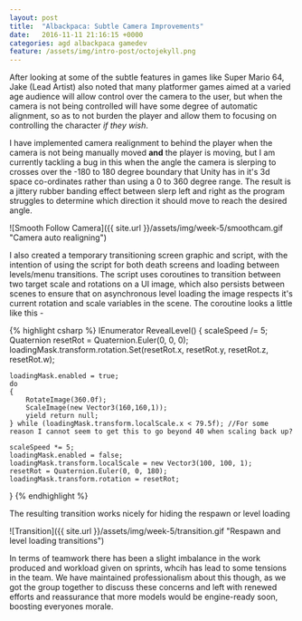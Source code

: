 ```yaml
---
layout: post
title:  "Albackpaca: Subtle Camera Improvements"
date:   2016-11-11 21:16:15 +0000
categories: agd albackpaca gamedev
feature: /assets/img/intro-post/octojekyll.png
---
```


After looking at some of the subtle features in games like Super Mario 64, Jake (Lead Artist) also noted that many platformer games aimed at a varied age audience will allow control over the camera to the user, but when the camera is not being controlled will have some degree of automatic alignment, so as to not burden the player and allow them to focusing on controlling the character *if they wish*.

I have implemented camera realignment to behind the player when the camera is not being manually moved **and** the player is moving, but I am currently tackling a bug in this when the angle the camera is slerping to crosses over the -180 to 180 degree boundary that Unity has in it's 3d space co-ordinates rather than using a 0 to 360 degree range. The result is a jittery rubber banding effect between slerp left and right as the program struggles to determine which direction it should move to reach the desired angle.

![Smooth Follow Camera]({{ site.url }}/assets/img/week-5/smoothcam.gif "Camera auto realigning")

I also created a temporary transitioning screen graphic and script, with the intention of using the script for both death screens and loading between levels/menu transitions. The script uses coroutines to transition between two target scale and rotations on a UI image, which also persists between scenes to ensure that on asynchronous level loading the image respects it's current rotation and scale variables in the scene. The coroutine looks a little like this -

{% highlight csharp %}
IEnumerator RevealLevel()
{
	scaleSpeed /= 5;
	Quaternion resetRot = Quaternion.Euler(0, 0, 0);
	loadingMask.transform.rotation.Set(resetRot.x, resetRot.y, resetRot.z, resetRot.w);

	loadingMask.enabled = true;
	do
	{
		RotateImage(360.0f);
		ScaleImage(new Vector3(160,160,1));
		yield return null;
	} while (loadingMask.transform.localScale.x < 79.5f); //For some reason I cannot seem to get this to go beyond 40 when scaling back up?

	scaleSpeed *= 5;
	loadingMask.enabled = false;
	loadingMask.transform.localScale = new Vector3(100, 100, 1);
	resetRot = Quaternion.Euler(0, 0, 180);
	loadingMask.transform.rotation = resetRot;
}
{% endhighlight %} 

The resulting transition works nicely for hiding the respawn or level loading

![Transition]({{ site.url }}/assets/img/week-5/transition.gif "Respawn and level loading transitions")

In terms of teamwork there has been a slight imbalance in the work produced and workload given on sprints, whcih has lead to some tensions in the team. We have maintained professionalism about this though, as we got the group together to discuss these concerns and left with renewed efforts and reassurance that more models would be engine-ready soon, boosting everyones morale.

